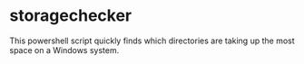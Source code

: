 # storagechecker
This powershell script quickly finds which directories are taking up the most space on a Windows system.
